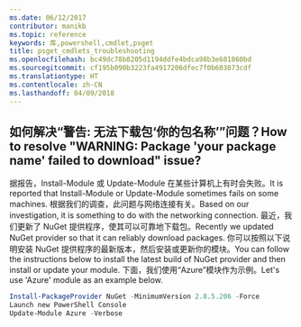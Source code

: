 ```yaml
---
ms.date: 06/12/2017
contributor: manikb
ms.topic: reference
keywords: 库,powershell,cmdlet,psget
title: psget_cmdlets_troubleshooting
ms.openlocfilehash: bc49dc78b8205d1194ddfe4bdca98b3e681860bd
ms.sourcegitcommit: cf195b090b3223fa4917206dfec7f0b603873cdf
ms.translationtype: HT
ms.contentlocale: zh-CN
ms.lasthandoff: 04/09/2018
---
```

## <a name="how-to-resolve-warning-package-your-package-name-failed-to-download-issue"></a><span data-ttu-id="4f3ab-103">如何解决“警告: 无法下载包‘你的包名称’”问题？</span><span class="sxs-lookup"><span data-stu-id="4f3ab-103">How to resolve "WARNING: Package 'your package name' failed to download" issue?</span></span>




<span data-ttu-id="4f3ab-104">据报告，Install-Module 或 Update-Module 在某些计算机上有时会失败。</span><span class="sxs-lookup"><span data-stu-id="4f3ab-104">It is reported that Install-Module or Update-Module sometimes fails on some machines.</span></span>
<span data-ttu-id="4f3ab-105">根据我们的调查，此问题与网络连接有关。</span><span class="sxs-lookup"><span data-stu-id="4f3ab-105">Based on our investigation, it is something to do with the networking connection.</span></span>
<span data-ttu-id="4f3ab-106">最近，我们更新了 NuGet 提供程序，使其可以可靠地下载包。</span><span class="sxs-lookup"><span data-stu-id="4f3ab-106">Recently we updated NuGet provider so that it can reliably download packages.</span></span>
<span data-ttu-id="4f3ab-107">你可以按照以下说明安装 NuGet 提供程序的最新版本，然后安装或更新你的模块。</span><span class="sxs-lookup"><span data-stu-id="4f3ab-107">You can follow the instructions below to install the latest build of NuGet provider and then install or update your module.</span></span>
<span data-ttu-id="4f3ab-108">下面，我们使用“Azure”模块作为示例。</span><span class="sxs-lookup"><span data-stu-id="4f3ab-108">Let's use 'Azure' module as an example below.</span></span>

```powershell
Install-PackageProvider NuGet -MinimumVersion 2.8.5.206 -Force
Launch new PowerShell Console
Update-Module Azure -Verbose
```